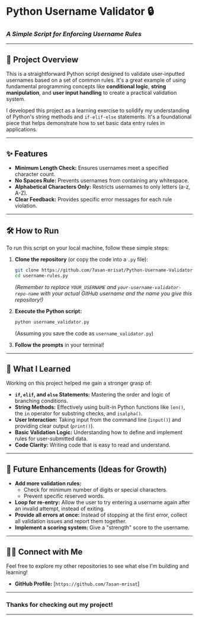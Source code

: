 # Python Username Validator 🔒

### *A Simple Script for Enforcing Username Rules*

---

## 🚀 Project Overview

This is a straightforward Python script designed to validate user-inputted usernames based on a set of common rules. It's a great example of using fundamental programming concepts like **conditional logic**, **string manipulation**, and **user input handling** to create a practical validation system.

I developed this project as a learning exercise to solidify my understanding of Python's string methods and `if-elif-else` statements. It's a foundational piece that helps demonstrate how to set basic data entry rules in applications.

---

## ✨ Features

* **Minimum Length Check:** Ensures usernames meet a specified character count.
* **No Spaces Rule:** Prevents usernames from containing any whitespace.
* **Alphabetical Characters Only:** Restricts usernames to only letters (a-z, A-Z).
* **Clear Feedback:** Provides specific error messages for each rule violation.

---

## 🛠️ How to Run

To run this script on your local machine, follow these simple steps:

1.  **Clone the repository** (or copy the code into a `.py` file):
    ```bash
    git clone https://github.com/7asan-mrisat/Python-Username-Validator
    cd username-rules.py
    ```
    *(Remember to replace `YOUR_USERNAME` and `your-username-validator-repo-name` with your actual GitHub username and the name you give this repository!)*

2.  **Execute the Python script:**
    ```bash
    python username_validator.py
    ```
    (Assuming you save the code as `username_validator.py`)

3.  **Follow the prompts** in your terminal!

---

## 🧠 What I Learned

Working on this project helped me gain a stronger grasp of:

* **`if`, `elif`, and `else` Statements:** Mastering the order and logic of branching conditions.
* **String Methods:** Effectively using built-in Python functions like `len()`, the `in` operator for substring checks, and `isalpha()`.
* **User Interaction:** Taking input from the command line (`input()`) and providing clear output (`print()`).
* **Basic Validation Logic:** Understanding how to define and implement rules for user-submitted data.
* **Code Clarity:** Writing code that is easy to read and understand.

---

## 🔮 Future Enhancements (Ideas for Growth)

* **Add more validation rules:**
    * Check for minimum number of digits or special characters.
    * Prevent specific reserved words.
* **Loop for re-entry:** Allow the user to try entering a username again after an invalid attempt, instead of exiting.
* **Provide all errors at once:** Instead of stopping at the first error, collect all validation issues and report them together.
* **Implement a scoring system:** Give a "strength" score to the username.

---

## 🧑‍💻 Connect with Me

Feel free to explore my other repositories to see what else I'm building and learning!

* **GitHub Profile:** [`https://github.com/7asan-mrisat`]

---

### Thanks for checking out my project!

---
